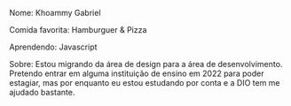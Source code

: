Nome: Khoammy Gabriel

Comida favorita: Hamburguer & Pizza

Aprendendo: Javascript

Sobre: Estou migrando da área de design para a área de desenvolvimento. Pretendo entrar em alguma instituição de ensino em 2022 para poder estagiar, mas por enquanto eu estou estudando por conta e a DIO tem me ajudado bastante.
